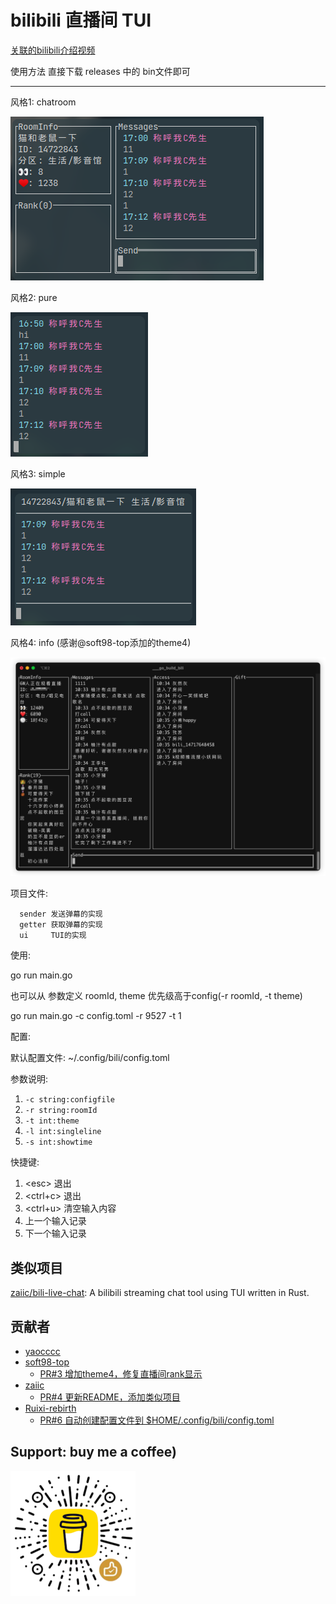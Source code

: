 # bilibili 直播间 TUI

[关联的bilibili介绍视频](https://www.bilibili.com/video/bv1gG411G7XG)

使用方法 直接下载 releases 中的 bin文件即可

---

风格1: chatroom

![t1](./theme1.png)

风格2: pure

![t2](./theme2.png)

风格3: simple

![t3](./theme3.png)

风格4: info (感谢@soft98-top添加的theme4)

![t4](./theme4.png)

项目文件:

```plaintext
  sender 发送弹幕的实现
  getter 获取弹幕的实现
  ui     TUI的实现
```

使用:

go run main.go

也可以从 参数定义 roomId, theme 优先级高于config(-r roomId, -t theme)

go run main.go -c config.toml -r 9527 -t 1

配置:

默认配置文件: ~/.config/bili/config.toml

参数说明:  
  1. `-c string:configfile`
  2. `-r string:roomId`
  3. `-t int:theme`
  4. `-l int:singleline`
  5. `-s int:showtime`

快捷键:  
  1. \<esc> 退出
  2. <ctrl+c> 退出
  3. <ctrl+u> 清空输入内容
  4. <up> 上一个输入记录
  5. <down> 下一个输入记录

## 类似项目

[zaiic/bili-live-chat](https://github.com/zaiic/bili-live-chat): A bilibili streaming chat tool using TUI written in Rust. 

## 贡献者

- [yaocccc](https://github.com/yaocccc)  
- [soft98-top](https://github.com/soft98-top)
  - [PR#3 增加theme4，修复直播间rank显示](https://github.com/yaocccc/bilibili_live_tui/pull/3)  
- [zaiic](https://github.com/zaiic)
  - [PR#4 更新README，添加类似项目](https://github.com/yaocccc/bilibili_live_tui/pull/4)
- [Ruixi-rebirth](https://github.com/Ruixi-rebirth)
  - [PR#6 自动创建配置文件到 $HOME/.config/bili/config.toml](https://github.com/yaocccc/bilibili_live_tui/pull/6)

## Support: buy me a coffee)

<a href="https://www.buymeacoffee.com/yaocccc" target="_blank">
  <img src="https://github.com/yaocccc/yaocccc/raw/master/qr.png">
</a>
